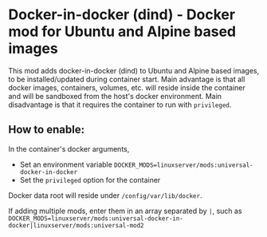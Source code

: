 # Docker-in-docker (dind) - Docker mod for Ubuntu and Alpine based images

This mod adds docker-in-docker (dind) to Ubuntu and Alpine based images, to be installed/updated during container start.
Main advantage is that all docker images, containers, volumes, etc. will reside inside the container and will be sandboxed from the host's docker environment.
Main disadvantage is that it requires the container to run with `privileged`.

## How to enable:
In the container's docker arguments,
* Set an environment variable `DOCKER_MODS=linuxserver/mods:universal-docker-in-docker`
* Set the `privileged` option for the container

Docker data root will reside under `/config/var/lib/docker`.

If adding multiple mods, enter them in an array separated by `|`, such as `DOCKER_MODS=linuxserver/mods:universal-docker-in-docker|linuxserver/mods:universal-mod2`
